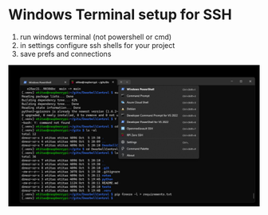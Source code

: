# Windows Terminal setup for SSH

1. run windows terminal (not powershell or cmd)
2. in settings configure ssh shells for your project
3. save prefs and connections

![Example screenshot](images/image.png)
